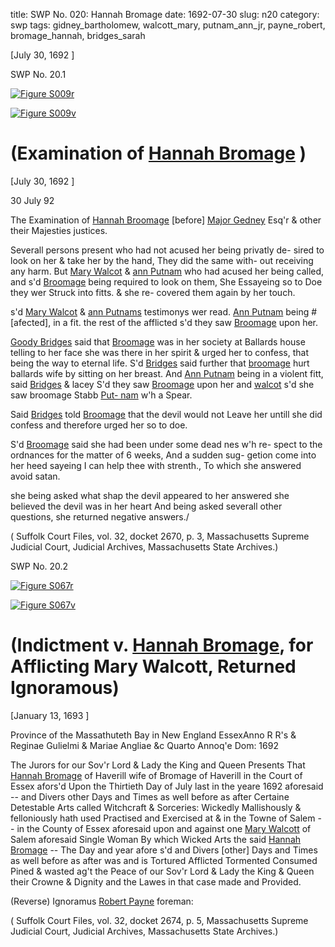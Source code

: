 title: SWP No. 020: Hannah Bromage
date: 1692-07-30
slug: n20
category: swp
tags: gidney_bartholomew, walcott_mary, putnam_ann_jr, payne_robert, bromage_hannah, bridges_sarah




[July 30, 1692 ]

<div markdown class="doc" id="n20.1">

<div class="doc_id">SWP No. 20.1</div>


<span markdown class="figure">[![Figure S009r](archives/Suffolk/small/S009A.jpg)](archives/Suffolk/large/S009A.jpg)</span>

<span markdown class="figure">[![Figure S009v](archives/Suffolk/small/S009B.jpg)](archives/Suffolk/large/S009B.jpg)</span>

# (Examination of [Hannah Bromage](/tag/bromage_hannah.html) )

[July 30, 1692 ]

30 July  92

The Examination of [Hannah Broomage](/tag/bromage_hannah.html) [before]  [Major Gedney](/tag/gidney_bartholomew.html) Esq'r & other their Majesties justices.

Severall persons present who had not acused her being privatly de-  sired to look on her & take her by the hand, They did the same with-  out receiving any harm. But [Mary Walcot](/tag/walcott_mary.html) & [ann Putnam](/tag/putnam_ann_jr.html) who had  acused her being called, and s'd [Broomage](/tag/bromage_hannah.html) being required to look on  them, She Essayeing so to Doe they wer Struck into fitts. & she re-  covered them again by her touch.

s'd [Mary Walcot](/tag/walcott_mary.html) & [ann Putnams](/tag/putnam_ann_jr.html)  testimonys wer read. [Ann Putnam](/tag/putnam_ann_jr.html) being #[afected], in a fit. the rest  of the afflicted s'd they saw [Broomage](/tag/bromage_hannah.html) upon her.

[Goody Bridges](/tag/bridges_sarah.html) said that [Broomage](/tag/bromage_hannah.html) was in her society at Ballards  house telling to her face she was there in her spirit & urged her to  confess, that being the way to eternal life. S'd [Bridges](/tag/bridges_sarah.html) said further  that [broomage](/tag/bromage_hannah.html) hurt ballards wife by sitting on her breast. And [Ann Putnam](/tag/putnam_ann_jr.html) being in a violent fitt, said [Bridges](/tag/bridges_sarah.html) & lacey S'd they saw  [Broomage](/tag/bromage_hannah.html) upon her and [walcot](/tag/walcott_mary.html) s'd she saw broomage Stabb [Put- nam](/tag/putnam_ann_jr.html) w'h a Spear.

Said [Bridges](/tag/bridges_sarah.html) told [Broomage](/tag/bromage_hannah.html) that the devil would  not Leave her untill she did confess and therefore urged her so to  doe.

S'd [Broomage](/tag/bromage_hannah.html) said she had been under some dead nes w'h re-  spect to the ordnances for the matter of 6 weeks, And a sudden sug-  getion come into her heed sayeing I can help thee with strenth., To  which she answered avoid satan.

she being asked what shap the devil appeared to her answered  she believed the devil was in her heart And being asked severall other  questions, she returned negative answers./

( Suffolk Court Files, vol. 32, docket 2670, p. 3, Massachusetts Supreme Judicial Court, Judicial Archives, Massachusetts State Archives.)


</div>



<div markdown class="doc" id="n20.2">

<div class="doc_id">SWP No. 20.2</div>


<span markdown class="figure">[![Figure S067r](archives/Suffolk/small/S067A.jpg)](archives/Suffolk/large/S067A.jpg)</span>

<span markdown class="figure">[![Figure S067v](archives/Suffolk/small/S067B.jpg)](archives/Suffolk/large/S067B.jpg)</span>

# (Indictment v. [Hannah Bromage](/tag/bromage_hannah.html), for Afflicting Mary Walcott, Returned Ignoramous)

[January 13, 1693 ]

Province of the Massathuteth  Bay in New England  EssexAnno R R's & Reginae Gulielmi  & Mariae Angliae &c Quarto  Annoq'e Dom: 1692

The Jurors for our Sov'r Lord & Lady the King and Queen Presents That [Hannah Bromage](/tag/bromage_hannah.html) of Haverill wife of Bromage of  Haverill in the Court of Essex afors'd Upon the Thirtieth Day of July last in the yeare 1692 aforesaid -- and Divers other Days and  Times as well before as after Certaine Detestable Arts called Witchcraft & Sorceries: Wickedly Mallishously & felloniously hath used  Practised and Exercised at & in the Towne of Salem -- in the County  of Essex aforesaid upon and against one [Mary Walcott](/tag/walcott_mary.html) of Salem aforesaid Single Woman By which Wicked Arts the said [Hannah Bromage](/tag/bromage_hannah.html) -- The Day and year afore s'd and Divers [other] Days and Times as well before as after was and is Tortured Afflicted Tormented Consumed Pined & wasted ag't the Peace of our Sov'r Lord  & Lady the King & Queen their Crowne & Dignity and the Lawes in that case made and Provided.

(Reverse) Ignoramus 
[Robert Payne](/tag/payne_robert.html) 
foreman:

( Suffolk Court Files, vol. 32, docket 2674, p. 5, Massachusetts Supreme Judicial Court, Judicial Archives, Massachusetts State Archives.)


</div>

